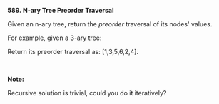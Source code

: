 **589. N-ary Tree Preorder Traversal**

Given an n-ary tree, return the _preorder_ traversal of its nodes' values.

For example, given a 3-ary tree:

Return its preorder traversal as: [1,3,5,6,2,4].

 

**Note:**

Recursive solution is trivial, could you do it iteratively?
